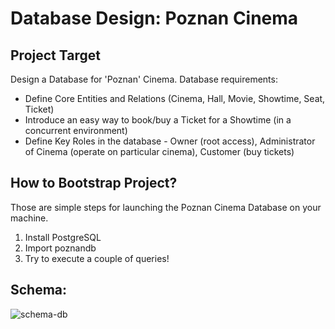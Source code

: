# Database Design: Poznan Cinema

## Project Target 
Design a Database for 'Poznan' Cinema.
Database requirements:
- Define Core Entities and Relations (Cinema, Hall, Movie, Showtime, Seat, Ticket)
- Introduce an easy way to book/buy a Ticket for a Showtime (in a concurrent environment)
- Define Key Roles in the database - Owner (root access), Administrator of Cinema (operate on particular cinema), Customer (buy tickets)

## How to Bootstrap Project?
Those are simple steps for launching the Poznan Cinema Database on your machine.
1. Install PostgreSQL
2. Import poznandb
3. Try to execute a couple of queries!

## Schema:
![schema-db](https://github.com/artemkurylo/poznan-cinema/assets/129063063/130c66f9-0c41-4d72-86bb-5e11d6aadd73)

